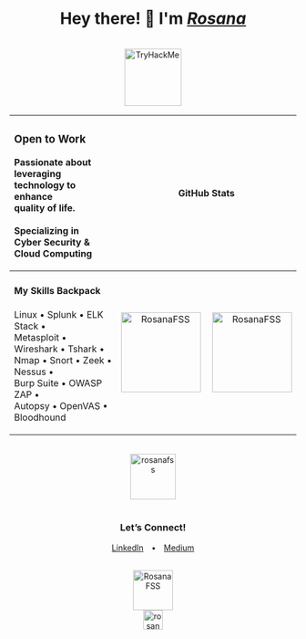 <h1 align="center">Hey there! 👋 I'm <a href="https://www.linkedin.com/in/rosanafssantos/"><em>Rosana</em></a></h1>
<br>

<div align="center">
    <img height="100px" src="https://tryhackme-badges.s3.amazonaws.com/Rosana.png" alt="TryHackMe" />
</div>

<div align="center">

|<h3>Open to Work</h3><p>Passionate about leveraging<br>technology to enhance<br>quality of life.<br><br>Specializing in<br> Cyber Security & Cloud Computing</p>|<h4><strong>GitHub Stats</strong></h4>|
|:-----------------------------------------|:--------------------------------------------------------:|
|<h4><strong>My Skills Backpack</strong></h4><p>Linux • Splunk • ELK Stack •<br>Metasploit • Wireshark • Tshark •<br>Nmap • Snort • Zeek • Nessus •<br>Burp Suite • OWASP ZAP •<br>Autopsy • OpenVAS • Bloodhound</p>|<div align="center" style="display: flex; justify-content: center; gap: 20px;"><img height="140px" src="https://github-readme-streak-stats.herokuapp.com/?user=rosanafss&theme=highcontrast" alt="RosanaFSS" /><img height="140px" src="https://github-readme-stats.vercel.app/api?username=rosanafss&show_icons=true&locale=en&theme=highcontrast" alt="RosanaFSS" />|

</div>

<br>

<div align="center">
    <a href="https://github.com/ryo-ma/github-profile-trophy">
        <img height="80" src="https://github-profile-trophy.vercel.app/?username=rosanafss&theme=dracula" alt="rosanafss" />
    </a>
</div>

<br>

<h3 align="center">Let’s Connect!</h3>
<p align="center">
    <a href="https://www.linkedin.com/in/rosanafssantos/" style="margin: 0 10px;">LinkedIn</a> • 
    <a href="https://medium.com/@RosanaFS" style="margin: 0 10px;">Medium</a>
</p>

<br>

<div align="center">
    <img height="70px" src="https://github-readme-stats.vercel.app/api/top-langs?username=rosanafss&show_icons=true&locale=en&layout=compact" alt="RosanaFSS"/> 
    <br>
    <img height="34px" src="https://komarev.com/ghpvc/?username=rosanafss&label=Profile%20views&color=0e75b6&style=flat" alt="rosanafss" />
</div>
